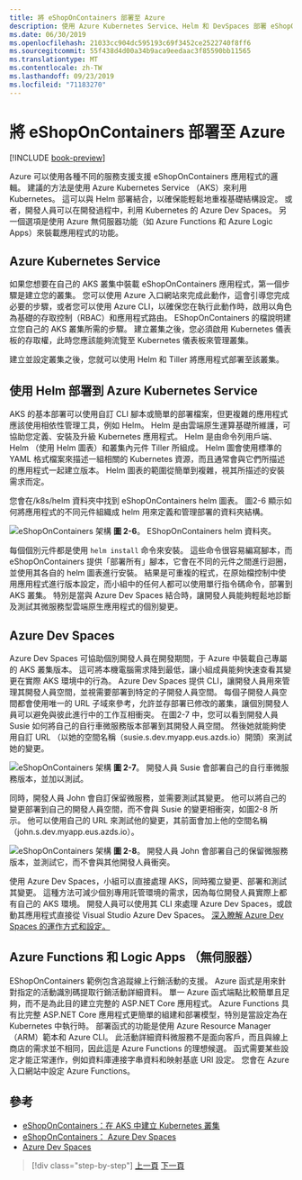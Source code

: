 ```yaml
---
title: 將 eShopOnContainers 部署至 Azure
description: 使用 Azure Kubernetes Service、Helm 和 DevSpaces 部署 eShopOnContainers 應用程式。
ms.date: 06/30/2019
ms.openlocfilehash: 21033cc904dc595193c69f3452ce2522740f8ff6
ms.sourcegitcommit: 55f438d4d00a34b9aca9eedaac3f85590bb11565
ms.translationtype: MT
ms.contentlocale: zh-TW
ms.lasthandoff: 09/23/2019
ms.locfileid: "71183270"
---
```

# <a name="deploying-eshoponcontainers-to-azure"></a>將 eShopOnContainers 部署至 Azure

[!INCLUDE [book-preview](../../../includes/book-preview.md)]

Azure 可以使用各種不同的服務支援支援 eShopOnContainers 應用程式的邏輯。 建議的方法是使用 Azure Kubernetes Service （AKS）來利用 Kubernetes。 這可以與 Helm 部署結合，以確保能輕鬆地重複基礎結構設定。 或者，開發人員可以在開發過程中，利用 Kubernetes 的 Azure Dev Spaces。 另一個選項是使用 Azure 無伺服器功能（如 Azure Functions 和 Azure Logic Apps）來裝載應用程式的功能。

## <a name="azure-kubernetes-service"></a>Azure Kubernetes Service

如果您想要在自己的 AKS 叢集中裝載 eShopOnContainers 應用程式，第一個步驟是建立您的叢集。 您可以使用 Azure 入口網站來完成此動作，這會引導您完成必要的步驟，或者您可以使用 Azure CLI，以確保您在執行此動作時，啟用以角色為基礎的存取控制（RBAC）和應用程式路由。 EShopOnContainers 的檔說明建立您自己的 AKS 叢集所需的步驟。 建立叢集之後，您必須啟用 Kubernetes 儀表板的存取權，此時您應該能夠流覽至 Kubernetes 儀表板來管理叢集。

建立並設定叢集之後，您就可以使用 Helm 和 Tiller 將應用程式部署至該叢集。

## <a name="deploying-to-azure-kubernetes-service-using-helm"></a>使用 Helm 部署到 Azure Kubernetes Service

AKS 的基本部署可以使用自訂 CLI 腳本或簡單的部署檔案，但更複雜的應用程式應該使用相依性管理工具，例如 Helm。 Helm 是由雲端原生運算基礎所維護，可協助您定義、安裝及升級 Kubernetes 應用程式。 Helm 是由命令列用戶端、Helm （使用 Helm 圖表）和叢集內元件 Tiller 所組成。 Helm 圖會使用標準的 YAML 格式檔案來描述一組相關的 Kubernetes 資源，而且通常會與它們所描述的應用程式一起建立版本。 Helm 圖表的範圍從簡單到複雜，視其所描述的安裝需求而定。

您會在/k8s/helm 資料夾中找到 eShopOnContainers helm 圖表。 圖2-6 顯示如何將應用程式的不同元件組織成 helm 用來定義和管理部署的資料夾結構。

![eShopOnContainers 架構](./media/eshoponcontainers-helm-folder.png)
**圖 2-6**。 EShopOnContainers helm 資料夾。

每個個別元件都是使用 `helm install` 命令來安裝。 這些命令很容易編寫腳本，而 eShopOnContainers 提供「部署所有」腳本，它會在不同的元件之間進行迴圈，並使用其各自的 helm 圖表進行安裝。 結果是可重複的程式，在原始檔控制中使用應用程式進行版本設定，而小組中的任何人都可以使用單行指令碼命令，部署到 AKS 叢集。 特別是當與 Azure Dev Spaces 結合時，讓開發人員能夠輕鬆地診斷及測試其微服務型雲端原生應用程式的個別變更。

## <a name="azure-dev-spaces"></a>Azure Dev Spaces

Azure Dev Spaces 可協助個別開發人員在開發期間，于 Azure 中裝載自己專屬的 AKS 叢集版本。 這可將本機電腦需求降到最低，讓小組成員能夠快速查看其變更在實際 AKS 環境中的行為。 Azure Dev Spaces 提供 CLI，讓開發人員用來管理其開發人員空間，並視需要部署到特定的子開發人員空間。 每個子開發人員空間都會使用唯一的 URL 子域來參考，允許並存部署已修改的叢集，讓個別開發人員可以避免與彼此進行中的工作互相衝突。 在圖2-7 中，您可以看到開發人員 Susie 如何將自己的自行車微服務版本部署到其開發人員空間。 然後她就能夠使用自訂 URL （以她的空間名稱（susie.s.dev.myapp.eus.azds.io）開頭）來測試她的變更。

![eShopOnContainers 架構](./media/azure-devspaces-one.png)
**圖 2-7**。 開發人員 Susie 會部署自己的自行車微服務版本，並加以測試。

同時，開發人員 John 會自訂保留微服務，並需要測試其變更。 他可以將自己的變更部署到自己的開發人員空間，而不會與 Susie 的變更相衝突，如圖2-8 所示。 他可以使用自己的 URL 來測試他的變更，其前面會加上他的空間名稱（john.s.dev.myapp.eus.azds.io）。

![eShopOnContainers 架構](./media/azure-devspaces-two.png)
**圖 2-8**。 開發人員 John 會部署自己的保留微服務版本，並測試它，而不會與其他開發人員衝突。

使用 Azure Dev Spaces，小組可以直接處理 AKS，同時獨立變更、部署和測試其變更。 這種方法可減少個別專用託管環境的需求，因為每位開發人員實際上都有自己的 AKS 環境。 開發人員可以使用其 CLI 來處理 Azure Dev Spaces，或啟動其應用程式直接從 Visual Studio Azure Dev Spaces。 [深入瞭解 Azure Dev Spaces 的運作方式和設定。](https://docs.microsoft.com/azure/dev-spaces/how-dev-spaces-works)

## <a name="azure-functions-and-logic-apps-serverless"></a>Azure Functions 和 Logic Apps （無伺服器）

EShopOnContainers 範例包含追蹤線上行銷活動的支援。 Azure 函式是用來針對指定的活動識別碼提取行銷活動詳細資料。 單一 Azure 函式端點比較簡單且足夠，而不是為此目的建立完整的 ASP.NET Core 應用程式。 Azure Functions 具有比完整 ASP.NET Core 應用程式更簡單的組建和部署模型，特別是當設定為在 Kubernetes 中執行時。 部署函式的功能是使用 Azure Resource Manager （ARM）範本和 Azure CLI。 此活動詳細資料微服務不是面向客戶，而且與線上商店的需求並不相同，因此這是 Azure Functions 的理想候選。 函式需要某些設定才能正常運作，例如資料庫連接字串資料和映射基底 URI 設定。 您會在 Azure 入口網站中設定 Azure Functions。

## <a name="references"></a>參考

- [eShopOnContainers：在 AKS 中建立 Kubernetes 叢集](https://github.com/dotnet-architecture/eShopOnContainers/wiki/Deploy-to-Azure-Kubernetes-Service-(AKS)#create-kubernetes-cluster-in-aks)
- [eShopOnContainers： Azure Dev Spaces](https://github.com/dotnet-architecture/eShopOnContainers/wiki/Azure-Dev-Spaces)
- [Azure Dev Spaces](https://docs.microsoft.com/azure/dev-spaces/about)

>[!div class="step-by-step"]
>[上一頁](map-eshoponcontainers-azure-services.md)
>[下一頁](centralized-configuration.md)
